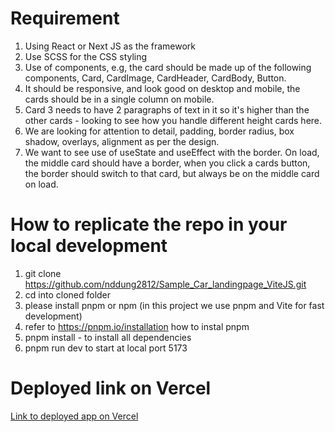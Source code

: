 # Requirement 
1. Using React or Next JS as the framework
2. Use SCSS for the CSS styling
3. Use of components, e.g, the card should be made up of the following components, Card, CardImage, CardHeader, CardBody, Button.
4. It should be responsive, and look good on desktop and mobile, the cards should be in a single column on mobile.
5. Card 3 needs to have 2 paragraphs of text in it so it's higher than the other cards - looking to see how you handle different height cards here.
6. We are looking for attention to detail, padding, border radius, box shadow, overlays, alignment as per the design.
7. We want to see use of useState and useEffect with the border. On load, the middle card should have a border, when you click a cards button, the border should switch to that card, but always be on the middle card on load.

# How to replicate the repo in your local development

1. git clone https://github.com/nddung2812/Sample_Car_landingpage_ViteJS.git
2. cd into cloned folder
3. please install pnpm or npm (in this project we use pnpm and Vite for fast development)
4. refer to https://pnpm.io/installation how to instal pnpm
5. pnpm install - to install all dependencies
6. pnpm run dev to start at local port 5173

# Deployed link on Vercel 
[Link to deployed app on Vercel](https://sample-car-landingpage-vite-js.vercel.app/)

